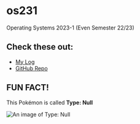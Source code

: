 # os231
Operating Systems 2023-1 (Even Semester 22/23)

## Check these out:
- [My Log](../main/TXT/mylog.txt)
- [GitHub Repo](../main)

FUN FACT!
---------

This Pokémon is called **Type: Null**

![An image of Type: Null](https://assets.pokemon.com/assets/cms2/img/pokedex/full/772.png "Type: Null")
